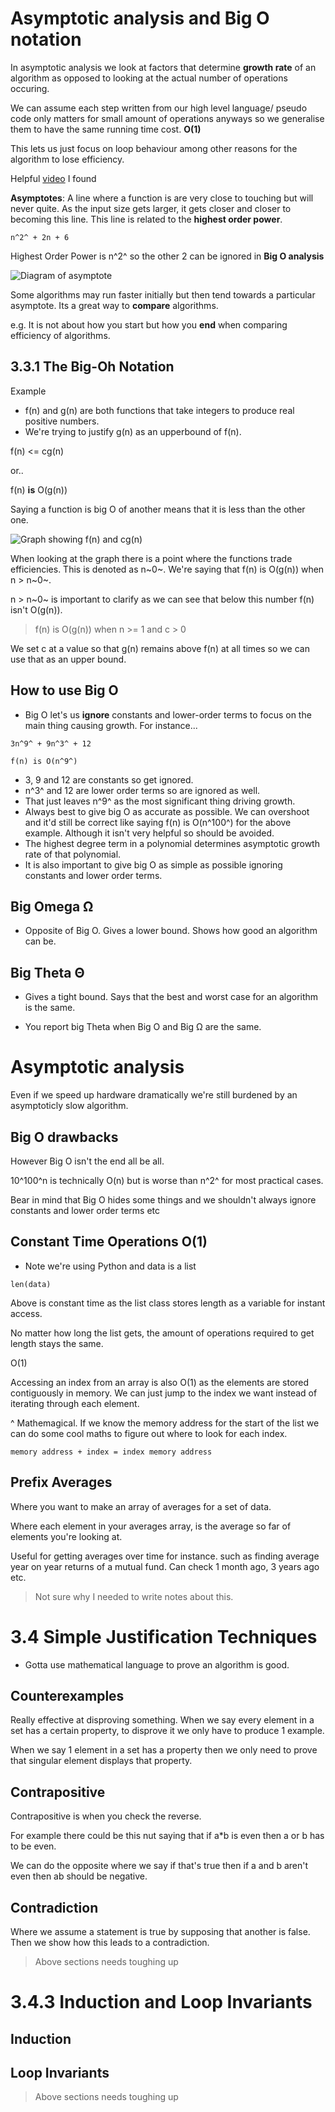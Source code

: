 # Asymptotic analysis and Big O notation

In asymptotic analysis we look at factors that determine **growth rate** of an algorithm as opposed to looking at the actual number of operations occuring.

We can assume each step written from our high level language/ pseudo code only matters for small amount of operations anyways so we generalise them to have the same running time cost. **O(1)**

This lets us just focus on loop behaviour among other reasons for the algorithm to lose efficiency.

Helpful [video](https://www.youtube.com/watch?v=0oDAlMwTrLo) I found

**Asymptotes**: A line where a function is are very close to touching but will never quite. As the input size gets larger, it gets closer and closer to becoming this line. This line is related to the **highest order power**.

`n^2^ + 2n + 6`

Highest Order Power is n^2^ so the other 2 can be ignored in **Big O analysis**

![Diagram of asymptote](image-2.png)

Some algorithms may run faster initially but then tend towards a particular asymptote. Its a great way to **compare** algorithms.

e.g. It is not about how you start but how you **end** when comparing efficiency of algorithms.

## 3.3.1 The Big-Oh Notation

Example

- f(n) and g(n) are both functions that take integers to produce real positive numbers.
- We're trying to justify g(n) as an upperbound of f(n).

f(n) <= cg(n)

or..

f(n) **is** O(g(n))

Saying a function is big O of another means that it is less than the other one.

![Graph showing f(n) and cg(n)](image-1.png)

When looking at the graph there is a point where the functions trade efficiencies. This is denoted as n~0~. We're saying that f(n) is O(g(n)) when n > n~0~.

n > n~0~ is important to clarify as we can see that below this number f(n) isn't O(g(n)).

> f(n) is O(g(n)) when n >= 1 and c > 0

We set c at a value so that g(n) remains above f(n) at all times so we can use that as an upper bound.

## How to use Big O

- Big O let's us **ignore** constants and lower-order terms to focus on the main thing causing growth. For instance...

```
3n^9^ + 9n^3^ + 12

f(n) is O(n^9^)

```
- 3, 9 and 12 are constants so get ignored.
- n^3^ and 12 are lower order terms so are ignored as well.
- That just leaves n^9^ as the most significant thing driving growth.
- Always best to give big O as accurate as possible. We can overshoot and it'd still be correct like saying f(n) is O(n^100^) for the above example. Although it isn't very helpful so should be avoided.
- The highest degree term in a polynomial determines asymptotic growth rate of that polynomial.
- It is also important to give big O as simple as possible ignoring constants and lower order terms.

## Big Omega Ω

- Opposite of Big O. Gives a lower bound. Shows how good an algorithm can be.

## Big Theta Θ

- Gives a tight bound. Says that the best and worst case for an algorithm is the same.

- You report big Theta when Big O and Big Ω are the same.

# Asymptotic analysis

Even if we speed up hardware dramatically we're still burdened by an asymptoticly slow algorithm.

## Big O drawbacks

However Big O isn't the end all be all.

10^100^n is technically O(n) but is worse than n^2^ for most practical cases.

Bear in mind that Big O hides some things and we shouldn't always ignore constants and lower order terms etc

## Constant Time Operations O(1)

- Note we're using Python and data is a list

`len(data)`

Above is constant time as the list class stores length as a variable for instant access.

No matter how long the list gets, the amount of operations required to get length stays the same.

O(1)

Accessing an index from an array is also O(1) as the elements are stored contiguously in memory. We can just jump to the index we want instead of iterating through each element.

^ Mathemagical. If we know the memory address for the start of the list we can do some cool maths to figure out where to look for each index.

`memory address + index = index memory address`

## Prefix Averages

Where you want to make an array of averages for a set of data.

Where each element in your averages array, is the average so far of elements you're looking at.

Useful for getting averages over time for instance. such as finding average year on year returns of a mutual fund. Can check 1 month ago, 3 years ago etc.

> Not sure why I needed to write notes about this.

# 3.4 Simple Justification Techniques

- Gotta use mathematical language to prove an algorithm is good.

## Counterexamples

Really effective at disproving something. When we say every element in a set has a certain property, to disprove it we only have to produce 1 example.

When we say 1 element in a set has a property then we only need to prove that singular element displays that property.

## Contrapositive

Contrapositive is when you check the reverse.

For example there could be this nut saying that if a*b is even then a or b has to be even.

We can do the opposite where we say if that's true then if a and b aren't even then ab should be negative.

## Contradiction

Where we assume a statement is true by supposing that another is false. Then we show how this leads to a contradiction.

> Above sections needs toughing up

# 3.4.3 Induction and Loop Invariants

## Induction

## Loop Invariants

> Above sections needs toughing up